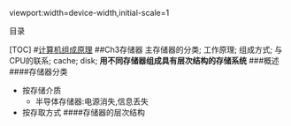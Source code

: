 viewport:width=device-width,initial-scale=1

目录

[TOC]
#[计算机组成原理](...)
##Ch3存储器
主存储器的分类;
工作原理;
组成方式;
与CPU的联系;
cache;
disk;
**用不同存储器组成具有层次结构的存储系统**
###概述
####存储器分类

+ 按存储介质
	- 半导体存储器:电源消失,信息丢失
+ 按存取方式
####存储器的层次结构